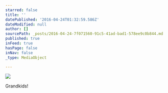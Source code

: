 ```yaml
---
starred: false
title: ''
datePublished: '2016-04-24T01:32:59.586Z'
dateModified: null
author: []
sourcePath: _posts/2016-04-24-7f071560-91c5-41ad-bad1-578ee9c0b844.md
published: true
inFeed: true
hasPage: false
inNav: false
_type: MediaObject

---
```

![](https://the-grid-user-content.s3-us-west-2.amazonaws.com/57f03f62-5926-41d7-90d6-71181444ba3e.jpg)

Grandkids!